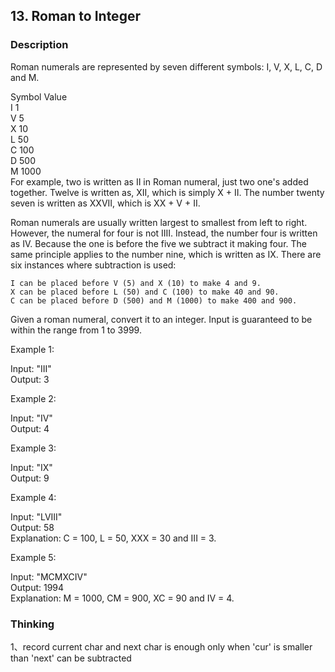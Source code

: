 ## 13. Roman to Integer
### Description
Roman numerals are represented by seven different symbols: I, V, X, L, C, D and M.

Symbol       Value  
I             1  
V             5  
X             10  
L             50  
C             100  
D             500  
M             1000  
For example, two is written as II in Roman numeral, just two one's added together. Twelve is written as, XII, which is simply X + II. The number twenty seven is written as XXVII, which is XX + V + II.

Roman numerals are usually written largest to smallest from left to right. However, the numeral for four is not IIII. Instead, the number four is written as IV. Because the one is before the five we subtract it making four. The same principle applies to the number nine, which is written as IX. There are six instances where subtraction is used:

    I can be placed before V (5) and X (10) to make 4 and 9. 
    X can be placed before L (50) and C (100) to make 40 and 90. 
    C can be placed before D (500) and M (1000) to make 400 and 900.

Given a roman numeral, convert it to an integer. Input is guaranteed to be within the range from 1 to 3999.

Example 1:

Input: "III"  
Output: 3  

Example 2:  

Input: "IV"  
Output: 4  

Example 3:  

Input: "IX"  
Output: 9  

Example 4:  

Input: "LVIII"  
Output: 58  
Explanation: C = 100, L = 50, XXX = 30 and III = 3.  

Example 5:  

Input: "MCMXCIV"  
Output: 1994  
Explanation: M = 1000, CM = 900, XC = 90 and IV = 4.   


### Thinking 
1、record current char and next char is enough
only when 'cur' is smaller than 'next' can be subtracted 